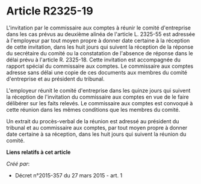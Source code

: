 # Article R2325-19

L'invitation par le commissaire aux comptes à réunir le comité d'entreprise dans les cas prévus au deuxième alinéa de
l'article L. 2325-55 est adressée à l'employeur par tout moyen propre à donner date certaine à la réception de cette
invitation, dans les huit jours qui suivent la réception de la réponse du secrétaire du comité ou la constatation de
l'absence de réponse dans le délai prévu à l'article R. 2325-18. Cette invitation est accompagnée du rapport spécial du
commissaire aux comptes. Le commissaire aux comptes adresse sans délai une copie de ces documents aux membres du comité
d'entreprise et au président du tribunal. 

L'employeur réunit le comité d'entreprise dans les quinze jours qui suivent la réception de l'invitation du commissaire aux
comptes en vue de le faire délibérer sur les faits relevés. Le commissaire aux comptes est convoqué à cette réunion dans les
mêmes conditions que les membres du comité. 

Un extrait du procès-verbal de la réunion est adressé au président du tribunal et au commissaire aux comptes, par tout moyen
propre à donner date certaine à sa réception, dans les huit jours qui suivent la réunion du comité.

**Liens relatifs à cet article**

_Créé par_:

  - Décret n°2015-357 du 27 mars 2015 - art. 1
